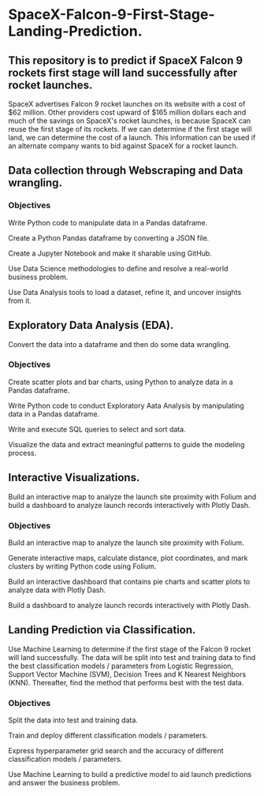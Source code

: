 # SpaceX-Falcon-9-First-Stage-Landing-Prediction.

## This repository is to predict if SpaceX Falcon 9 rockets first stage will land successfully after rocket launches.

SpaceX advertises Falcon 9 rocket launches on its website with a cost of $62 million. Other providers cost upward of $165 million dollars each and much of the savings on SpaceX's rocket launches, is because SpaceX can reuse the first stage of its rockets. If we can determine if the first stage will land, we can determine the cost of a launch. This information can be used if an alternate company wants to bid against SpaceX for a rocket launch.

## Data collection through Webscraping and Data wrangling.

### Objectives

Write Python code to manipulate data in a Pandas dataframe.

Create a Python Pandas dataframe by converting a JSON file.

Create a Jupyter Notebook and make it sharable using GitHub.

Use Data Science methodologies to define and resolve a real-world business problem.

Use Data Analysis tools to load a dataset, refine it, and uncover insights from it.

## Exploratory Data Analysis (EDA).

Convert the data into a dataframe and then do some data wrangling.

### Objectives

Create scatter plots and bar charts, using Python to analyze data in a Pandas dataframe.

Write Python code to conduct Exploratory Aata Analysis by manipulating data in a Pandas dataframe.

Write and execute SQL queries to select and sort data.

Visualize the data and extract meaningful patterns to guide the modeling process.

## Interactive Visualizations.

Build an interactive map to analyze the launch site proximity with Folium and build a dashboard to analyze launch records interactively with Plotly Dash.

### Objectives

Build an interactive map to analyze the launch site proximity with Folium.

Generate interactive maps, calculate distance, plot coordinates, and mark clusters by writing Python code using Folium.

Build an interactive dashboard that contains pie charts and scatter plots to analyze data with Plotly Dash.

Build a dashboard to analyze launch records interactively with Plotly Dash.

## Landing Prediction via Classification.

Use Machine Learning to determine if the first stage of the Falcon 9 rocket will land successfully. The data will be split into test and training data to find the best classification models / parameters from Logistic Regression, Support Vector Machine (SVM), Decision Trees and K Nearest Neighbors (KNN). Thereafter, find the method that performs best with the test data.

### Objectives

Split the data into test and training data.

Train and deploy different classification models / parameters.

Express hyperparameter grid search and the accuracy of different classification models / parameters.

Use Machine Learning to build a predictive model to aid launch predictions and answer the business problem.
